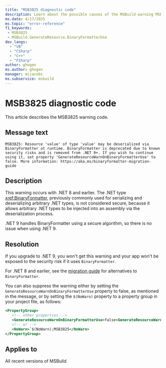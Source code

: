 ```yaml
---
title: "MSB3825 diagnostic code"
description: Learn about the possible causes of the MSBuild warning MSB3825, and get troubleshooting tips.
ms.date: 4/17/2025
ms.topic: "error-reference"
f1_keywords:
 - MSB3825
 - MSBuild.GenerateResource.BinaryFormatterUse
dev_langs:
  - "VB"
  - "CSharp"
  - "C++"
  - "FSharp"
author: ghogen
ms.author: ghogen
manager: mijacobs
ms.subservice: msbuild
---
```


# MSB3825 diagnostic code

<!-- :::ErrorDefinitionDescription::: -->
<!-- :::editable-content name="introDescription"::: -->
This article describes the MSB3825 warning code.
<!-- :::editable-content-end::: -->

## Message text

`MSB3825: Resource 'value' of type 'value' may be deserialized via BinaryFormatter at runtime. BinaryFormatter is deprecated due to known security risks and is removed from .NET 9+. If you wish to continue using it, set property 'GenerateResourceWarnOnBinaryFormatterUse' to false. More information: https://aka.ms/binaryformatter-migration-guide`

<!-- :::editable-content name="postOutputDescription"::: -->
<!--
{StrBegin="MSB3825: "}
-->
## Description

This warning occurs with .NET 8 and earlier. The .NET type <xref:BinaryFormatter>, previously commonly used for serializing and deserializing arbitrary .NET types, is not considered secure, because it allows arbitrary .NET types to be injected into an assembly via the deserialization process.

.NET 9 handles BinaryFormatter using a secure algorithm, so there is no issue when using .NET 9.

## Resolution

If you upgrade to .NET 9, you won't get this warning and your app won't be exposed to the security risk if it uses `BinaryFormatter`.

For .NET 8 and earlier, see the [migration guide](https://aka.ms/binaryformatter-migration-guide) for alternatives to `BinaryFormatter`.

You can also suppress the warning either by setting the `GenerateResourceWarnOnBinaryFormatterUse` property to false, as mentioned in the message, or by setting the `$(NoWarn)` property to a property group in your project file, as follows:

```xml
<PropertyGroup>
   <!-- other properties -->
   <GenerateResourceWarnOnBinaryFormatterUse>false<GenerateResourceWarnOnBinaryFormatterUse>
   <!-- or -->
   <NoWarn>`$(NoWarn);MSB3825</NoWarn>
</PropertyGroup>
```

<!-- :::editable-content-end::: -->
<!-- :::ErrorDefinitionDescription-end::: -->

## Applies to

All recent versions of MSBuild
